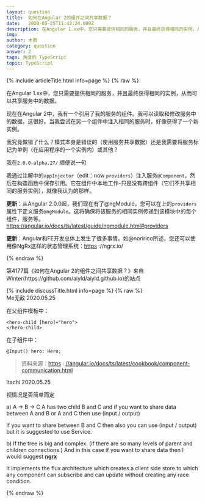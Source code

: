 ```yaml
---
layout: question
title:  如何在Angular 2的组件之间共享数据？
date:   2020-05-25T11:42:24.000Z
description: 在Angular 1.xx中，您只需要提供相同的服务，并且最终获得相同的实例，从而可以共享服务中的数据。现在在Angular 2中，我有一个引用了我的...
img: 
author: 木嘢
category: question
answer: 2
tags: 角度的 TypeScript
topic: TypeScript
---
```

<div class="article-root">
  <div class="article">
    {% include articleTitle.html info=page %}
    {% raw %}
    <div class="article-content"><p><font style="vertical-align: inherit;"><font style="vertical-align: inherit;">在Angular 1.xx中，您只需要提供相同的服务，并且最终获得相同的实例，从而可以共享服务中的数据。</font></font></p>

<p><font style="vertical-align: inherit;"><font style="vertical-align: inherit;">现在在Angular 2中，我有一个引用了我的服务的组件。</font><font style="vertical-align: inherit;">我可以读取和修改服务中的数据，这很好。</font><font style="vertical-align: inherit;">当我尝试在另一个组件中注入相同的服务时，好像获得了一个新实例。</font></font></p>

<p><font style="vertical-align: inherit;"><font style="vertical-align: inherit;">我究竟做错了什么？</font><font style="vertical-align: inherit;">模式本身是错误的（使用服务共享数据）还是我需要将服务标记为单例（在应用程序的一个实例内）或其他？</font></font></p>

<p><font style="vertical-align: inherit;"><font style="vertical-align: inherit;">我在</font></font><code>2.0.0-alpha.27/</code><font style="vertical-align: inherit;"><font style="vertical-align: inherit;">  顺便说一句</font></font></p>

<p><font style="vertical-align: inherit;"><font style="vertical-align: inherit;">我通过</font><font style="vertical-align: inherit;">注解</font><font style="vertical-align: inherit;">中的</font></font><code>appInjector</code><font style="vertical-align: inherit;"><font style="vertical-align: inherit;">（edit：now </font></font><code>providers</code><font style="vertical-align: inherit;"><font style="vertical-align: inherit;">）</font><font style="vertical-align: inherit;">注入服务</font></font><code>@Component</code><font style="vertical-align: inherit;"><font style="vertical-align: inherit;">，然后在构造函数中保存引用。</font><font style="vertical-align: inherit;">它在组件中本地工作-只是没有跨组件（它们不共享相同的服务实例），就像我认为的那样。</font></font></p>

<p><strong><font style="vertical-align: inherit;"><font style="vertical-align: inherit;">更新</font></font></strong><font style="vertical-align: inherit;"><font style="vertical-align: inherit;">：从Angular 2.0.0起，我们现在有了@ngModule，您可以在上的</font></font><code>providers</code><font style="vertical-align: inherit;"><font style="vertical-align: inherit;">属性</font><font style="vertical-align: inherit;">下定义服务</font></font><code>@ngModule</code><font style="vertical-align: inherit;"><font style="vertical-align: inherit;">。</font><font style="vertical-align: inherit;">这将确保将该服务的相同实例传递到该模块中的每个组件，服务等。
</font></font><a href="https://angular.io/docs/ts/latest/guide/ngmodule.html#providers" rel="noreferrer"><font style="vertical-align: inherit;"><font style="vertical-align: inherit;">https://angular.io/docs/ts/latest/guide/ngmodule.html#providers</font></font></a></p>

<p><strong><font style="vertical-align: inherit;"><font style="vertical-align: inherit;">更新</font></font></strong><font style="vertical-align: inherit;"><font style="vertical-align: inherit;">：Angular和FE开发总体上发生了很多事情。</font><font style="vertical-align: inherit;">如@noririco所述，您还可以使用像NgRx这样的状态管理系统：</font><a href="https://ngrx.io/" rel="noreferrer"><font style="vertical-align: inherit;">https</font></a><font style="vertical-align: inherit;"> ://ngrx.io/
</font></font><a href="https://ngrx.io/" rel="noreferrer"><font style="vertical-align: inherit;"></font></a></p></div>
    {% endraw %}
  </div>
  <p class="winter_mark">第4177篇《如何在Angular 2的组件之间共享数据？》来自Winter(https://github.com/aiyld/aiyld.github.io)的站点</p>
  <div class="discuss-wrapper">
    {% include discussTitle.html info=page %}
    {% raw %}
    <div class="discuss-item">
        <div class="discuss-parent">
          <div class="discuss-meta">
            <span class="discuss-user">Me无敌</span>
            <span class="discuss-time">2020.05.25</span>
          </div>
          <div class="discuss-comment"><p><font style="vertical-align: inherit;"><font style="vertical-align: inherit;">在父组件模板中：</font></font></p>

<pre class="lang-js prettyprint prettyprinted" style=""><code><span class="pun">&lt;</span><span class="pln">hero</span><span class="pun">-</span><span class="pln">child </span><span class="pun">[</span><span class="pln">hero</span><span class="pun">]=</span><span class="str">"hero"</span><span class="pun">&gt;</span><span class="pln">
</span><span class="pun">&lt;/</span><span class="pln">hero</span><span class="pun">-</span><span class="pln">child</span><span class="pun">&gt;</span></code></pre>

<p><font style="vertical-align: inherit;"><font style="vertical-align: inherit;">在子组件中：</font></font></p>

<pre class="lang-js prettyprint prettyprinted" style=""><code><span class="lit">@Input</span><span class="pun">()</span><span class="pln"> hero</span><span class="pun">:</span><span class="pln"> </span><span class="typ">Hero</span><span class="pun">;</span></code></pre>

<blockquote>
  <p><font style="vertical-align: inherit;"><font style="vertical-align: inherit;">资料来源：</font><a href="https://angular.io/docs/ts/latest/cookbook/component-communication.html" rel="noreferrer"><font style="vertical-align: inherit;">https</font></a><font style="vertical-align: inherit;"> : </font></font><a href="https://angular.io/docs/ts/latest/cookbook/component-communication.html" rel="noreferrer"><font style="vertical-align: inherit;"><font style="vertical-align: inherit;">//angular.io/docs/ts/latest/cookbook/component-communication.html</font></font></a></p>
</blockquote></div>
        </div></div><div class="discuss-item">
        <div class="discuss-parent">
          <div class="discuss-meta">
            <span class="discuss-user">Itachi</span>
            <span class="discuss-time">2020.05.25</span>
          </div>
          <div class="discuss-comment"><p><font style="vertical-align: inherit;"><font style="vertical-align: inherit;">视情况是否简单而定 </font></font></p>

<p>a) A -&gt; B
     -&gt; C
A has two child B and C and if you want to share data between A and B or A and C then use (input / output)</p>

<p>If you want to share between B and C then also you can use (input / output) but it is suggested to use Service.</p>

<p>b) If the tree is big and complex. (if there are so many levels of parent and children connections.)
And in this case if you want to share data then I would suggest <a href="https://github.com/ngrx/ngrx.github.io" rel="nofollow noreferrer"><strong>ngrx</strong></a></p>

<p>It implements the flux architecture which creates a client side store to which any component can subscribe and can update without creating any race condition.</p></div>
        </div></div>
    {% endraw %}
  </div>
<div>
